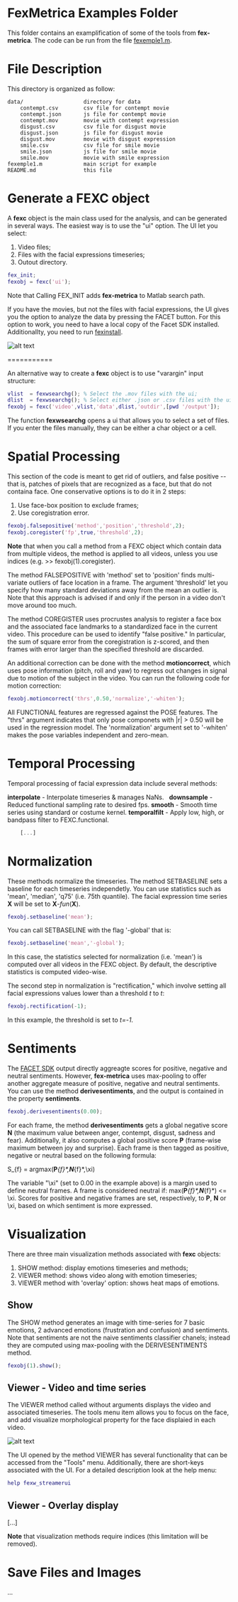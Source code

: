 
FexMetrica Examples Folder
===========

This folder contains an examplification of some of the tools from **fex-metrica**. The code can be run from the file [fexemple1.m](fexemple1.m).


File Description
===========

This directory is organized as follow:

    
    data/                   directory for data
        contempt.csv        csv file for contempt movie
        contempt.json       js file for contempt movie
        contempt.mov        movie with contempt expression
        disgust.csv         csv file for disgust movie
        disgust.json        js file for disgust movie
        disgust.mov         movie with disgust expression
        smile.csv           csv file for smile movie
        smile.json          js file for smile movie
        smile.mov           movie with smile expression
    fexemple1.m             main script for example
    README.md               this file        
    


Generate a FEXC object
===========

A **fexc** object is the main class used for the analysis, and can be generated in several ways. The easiest way is to use the "ui" option. The UI let you select:

1. Video files;
2. Files with the facial expressions timeseries;
3. Outout directory.


```Matlab
fex_init;
fexobj = fexc('ui');
```

Note that Calling FEX_INIT adds **fex-metrica** to Matlab search path.

If you have the movies, but not the files with facial expressions, the UI gives you the option to analyze the data by pressing the FACET button. For this option to work, you need to have a local copy of the Facet SDK installed. Additionallty, you need to run [fexinstall](../../fexinstall.m).


![alt text](https://github.com/filipporss/fex-metrica/blob/master/fexSDK/samples/docs/constimg.png "Fexc Constructor UI")

===========

An alternative way to create a **fexc** object is to use "varargin" input structure:

```Matlab
vlist  = fexwsearchg(); % Select the .mov files with the ui;
dlist  = fexwsearchg(); % Select either .json or .csv files with the ui.
fexobj = fexc('video',vlist,'data',dlist,'outdir',[pwd '/output']);
```

The function **fexwsearchg** opens a ui that allows you to select a set of files. If you enter the files manually, they can be either a char object or a cell.


Spatial Processing
===========

This section of the code is meant to get rid of outliers, and false positive -- that is, patches of pixels that are recognized as a face, but that do not containa  face. One conservative options is to do it in 2 steps:

1. Use face-box position to exclude frames;
2. Use coregistration error.

```Matlab
fexobj.falsepositive('method','position','threshold',2);
fexobj.coregister('fp',true,'threshold',2);
```

**Note** that when you call a method from a FEXC object which contain data from multiple videos, the method is applied to all videos, unless you use indices (e.g. >> fexobj(1).coregister).

The method FALSEPOSITIVE with 'method' set to 'position' finds multi-variate outliers of face location in a frame. The argument 'threshold' let you specify how many standard deviations away from the mean an outlier is. Note that this approach is advised if and only if the person in a video don't move around too much.

The method COREGISTER uses procrustes analysis to register a face box and the associated face landmarks to a standardized face in the current video. This procedure can be used to identify "false positive." In particular, the sum of square error from the coregistration is z-scored, and then frames with error larger than the specified threshold are discarded.

An additional correction can be done with the method **motioncorrect**, which uses pose information (pitch, roll and yaw) to regress out changes in signal due to motion of the subject in the video. You can run the following code for motion correction:

```Matlab
fexobj.motioncorrect('thrs',0.50,'normalize','-whiten');
```
All FUNCTIONAL features are regressed against the POSE features. The "thrs" argument indicates that only pose componets with |r| > 0.50 will be used in the regression model. The 'normalization' argument set to '-whiten' makes the pose variables independent and zero-mean.


Temporal Processing
===========

Temporal processing of facial expression data include several methods:

**interpolate** - Interpolate timeseries & manages NaNs.  
**downsample** - Reduced functional sampling rate to desired fps.
**smooth** - Smooth time series using standard or costume kernel.
**temporalfilt** - Apply low, high, or bandpass filter to FEXC.functional.



```Matlab
    [...]
```

Normalization
===========


These methods normalize the timeseries. The method SETBASELINE sets a baseline for each timeseries independetly. You can use statistics such as 'mean', 'median', 'q75' (i.e. 75th quantile). The facial expression time series **X** will be set to **X**-*fun*(**X**).

```Matlab
fexobj.setbaseline('mean');
```

You can call SETBASELINE with the flag '-global' that is: 

```Matlab
fexobj.setbaseline('mean','-global');
```

In this case, the statistics selected for normalization (i.e. 'mean') is computed over all videos in the FEXC object. By default, the descriptive statistics is computed video-wise.

The second step in normalization is "rectification," which involve setting all facial expressions values lower than a threshold *t* to *t*:

```Matlab
fexobj.rectification(-1);
```

In this example, the threshold is set to *t=-1*.


Sentiments
===========

The [FACET SDK](http://www.emotient.com) output directly aggreagte scores for positive, negative and neutral sentiments. However, **fex-metrica** uses max-pooling to offer another aggregate measure of positive, negative and neutral sentiments. You can use the method **derivesentiments**, and the output is contained in the property **sentiments**.

```Matlab
fexobj.derivesentiments(0.00);
```

For each frame, the method **derivesentiments** gets a global negative score **N** (the maximum value between anger, contempt, disgust, sadness and fear). Additionally, it also computes a global positive score **P** (frame-wise maximum between joy and surprise). Each frame is then tagged as positive, negative or neutral based on the following formula:

S_{f} = argmax(**P**_{f}*,**N**_{f}*,\xi)

The variable "\xi" (set to 0.00 in the example above) is a margin used to define neutral frames. A frame is considered neutral if: max(**P**_{f}*,**N**_{f}*) <= \xi. Scores for positive and negative frames are set, respectively, to **P**, **N**  or \xi, based on which sentiment is more expressed.


Visualization
===========

There are three main visualization methods associated with **fexc** objects:

1. SHOW method: display emotions timeseries and methods;
2. VIEWER method: shows video along with emotion timeseries;
3. VIEWER method with 'overlay' option: shows heat maps of emotions.


Show
----

The SHOW method generates an image with time-series for 7 basic emotions, 2 advanced emotions (frustration and confusion) and sentiments. Note that sentiments are not the naive sentiments classifier chanels; instead they are computed using max-pooling with the DERIVESENTIMENTS method.

```Matlab
fexobj(1).show();
```

Viewer - Video and time series
----

The VIEWER method called without arguments displays the video and associated timeseries. The tools menu item allows you to focus on the face, and add visualize morphological property for the face displaied in each video.


![alt text](https://github.com/filipporss/fex-metrica/blob/master/fexSDK/samples/docs/viewer1.png "Fexc Viewer")


The UI opened by the method VIEWER has several functionality that can be accessed from the "Tools" menu. Additionally, there are short-keys associated with the UI. For a detailed description look at the help menu:

```Matlab
help fexw_streamerui
```

Viewer - Overlay display
----

[...]


**Note** that visualization methods require indices (this limitation will be removed).


Save Files and Images
===========

...




